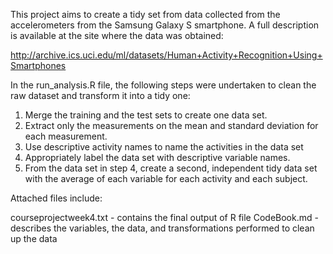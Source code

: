 This project aims to create a tidy set from data collected from the accelerometers from the Samsung Galaxy S smartphone. A full description is available at the site where the data was obtained:

http://archive.ics.uci.edu/ml/datasets/Human+Activity+Recognition+Using+Smartphones

In the run_analysis.R file, the following steps were undertaken to clean the raw dataset and transform it into a tidy one:

  1. Merge the training and the test sets to create one data set.
  2. Extract only the measurements on the mean and standard deviation for each measurement.
  3. Use descriptive activity names to name the activities in the data set
  4. Appropriately label the data set with descriptive variable names.
  5. From the data set in step 4, create a second, independent tidy data set with the average of each variable for each activity and each subject.
  
Attached files include:

courseprojectweek4.txt - contains the final output of R file
CodeBook.md - describes the variables, the data, and transformations performed to clean up the data